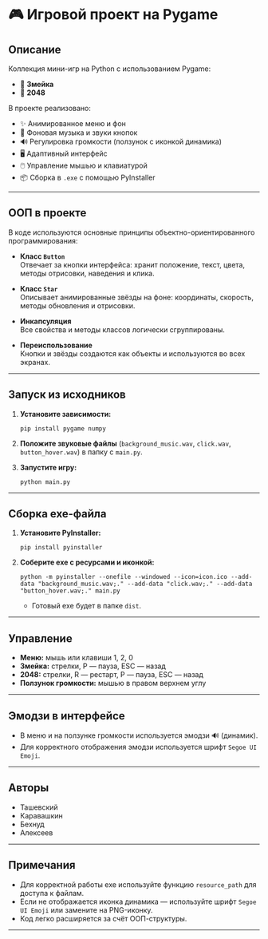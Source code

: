 # 🎮 Игровой проект на Pygame

## Описание

Коллекция мини-игр на Python с использованием Pygame:
- 🐍 **Змейка**
- 🔢 **2048**

В проекте реализовано:
- ✨ Анимированное меню и фон
- 🎵 Фоновая музыка и звуки кнопок
- 🔊 Регулировка громкости (ползунок с иконкой динамика)
- 🖥️ Адаптивный интерфейс
- 🖱️ Управление мышью и клавиатурой
- 📦 Сборка в `.exe` с помощью PyInstaller

---

## ООП в проекте

В коде используются основные принципы объектно-ориентированного программирования:

- **Класс `Button`**  
  Отвечает за кнопки интерфейса: хранит положение, текст, цвета, методы отрисовки, наведения и клика.

- **Класс `Star`**  
  Описывает анимированные звёзды на фоне: координаты, скорость, методы обновления и отрисовки.

- **Инкапсуляция**  
  Все свойства и методы классов логически сгруппированы.

- **Переиспользование**  
  Кнопки и звёзды создаются как объекты и используются во всех экранах.

---

## Запуск из исходников

1. **Установите зависимости:**
    ```
    pip install pygame numpy
    ```

2. **Положите звуковые файлы** (`background_music.wav`, `click.wav`, `button_hover.wav`) в папку с `main.py`.

3. **Запустите игру:**
    ```
    python main.py
    ```

---

## Сборка exe-файла

1. **Установите PyInstaller:**
    ```
    pip install pyinstaller
    ```

2. **Соберите exe с ресурсами и иконкой:**
    ```
    python -m pyinstaller --onefile --windowed --icon=icon.ico --add-data "background_music.wav;." --add-data "click.wav;." --add-data "button_hover.wav;." main.py
    ```
    - Готовый exe будет в папке `dist`.

---

## Управление

- **Меню:** мышь или клавиши 1, 2, 0
- **Змейка:** стрелки, P — пауза, ESC — назад
- **2048:** стрелки, R — рестарт, P — пауза, ESC — назад
- **Ползунок громкости:** мышью в правом верхнем углу

---

## Эмодзи в интерфейсе

- В меню и на ползунке громкости используется эмодзи 🔊 (динамик).
- Для корректного отображения эмодзи используется шрифт `Segoe UI Emoji`.

---

## Авторы

- Ташевский
- Каравашкин
- Бехнуд
- Алексеев

---

## Примечания

- Для корректной работы exe используйте функцию `resource_path` для доступа к файлам.
- Если не отображается иконка динамика — используйте шрифт `Segoe UI Emoji` или замените на PNG-иконку.
- Код легко расширяется за счёт ООП-структуры.

---
